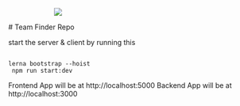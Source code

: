 
<p style = 'width:200px' align = "center">
 
<img src = 'https://ibb.co/vvYkJTH'/>
</p>
# Team Finder  Repo

start the server & client by running this

```

lerna bootstrap --hoist
 npm run start:dev
```

Frontend App will be at http://localhost:5000
Backend App will be at http://localhost:3000
